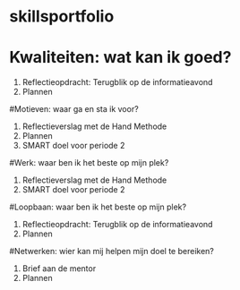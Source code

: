 # skillsportfolio

# Kwaliteiten: wat kan ik goed?
1. Reflectieopdracht: Terugblik op de informatieavond
2. Plannen

#Motieven: waar ga en sta ik voor?
1. Reflectieverslag met de Hand Methode
2. Plannen
3. SMART doel voor periode 2

#Werk: waar ben ik het beste op mijn plek?
1. Reflectieverslag met de Hand Methode
2. SMART doel voor periode 2

#Loopbaan: waar ben ik het beste op mijn plek?
1. Reflectieopdracht: Terugblik op de informatieavond
2. Plannen

#Netwerken: wier kan mij helpen mijn doel te bereiken?
1. Brief aan de mentor
2. Plannen
